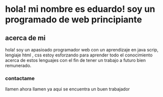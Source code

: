 # hola! mi nombre es eduardo! soy un programado de web principiante

## acerca de mi 
hola! soy un apasioado programador web con un aprendizaje en java scrip, lengiaje html , css  estoy esforzando para aprender todo el conocimiento acerca de estos lenguajes con el fin de tener un trabajo a futuro bien remunerado.

### contactame
llamen ahora llamen ya aqui se encuentra un buen trabajador